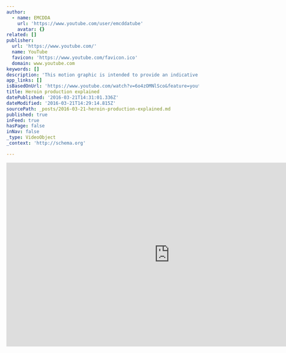 ```yaml
---
author:
  - name: EMCDDA
    url: 'https://www.youtube.com/user/emcddatube'
    avatar: {}
related: []
publisher:
  url: 'https://www.youtube.com/'
  name: YouTube
  favicon: 'https://www.youtube.com/favicon.ico'
  domain: www.youtube.com
keywords: []
description: 'This motion graphic is intended to provide an indicative schematic overview of selected stages of a production process. It must be noted that alternative methods, chemicals and procedures may. Read more about drug production and drug markets in the upcoming EU Drug Markets Report on 5 April 2016: http://www.emcdda.europa.eu/start/2016/drug-markets Music: Des Xavier, Butterfly (Creative Commons Attribution-NonCommercial-NoDerivs Licence - http://creativecommons.org/licenses/by-nc-nd/3.0/legalcode).'
app_links: []
isBasedOnUrl: 'https://www.youtube.com/watch?v=6o4zOMNlSco&feature=youtu.be'
title: Heroin production explained
datePublished: '2016-03-21T14:31:01.336Z'
dateModified: '2016-03-21T14:29:14.815Z'
sourcePath: _posts/2016-03-21-heroin-production-explained.md
published: true
inFeed: true
hasPage: false
inNav: false
_type: VideoObject
_context: 'http://schema.org'

---
```

<iframe src="https://cdn.embedly.com/widgets/media.html?src=https%3A%2F%2Fwww.youtube.com%2Fembed%2F6o4zOMNlSco%3Ffeature%3Doembed&amp;url=https%3A%2F%2Fwww.youtube.com%2Fwatch%3Fv%3D6o4zOMNlSco%26feature%3Dyoutu.be&amp;image=https%3A%2F%2Fi.ytimg.com%2Fvi%2F6o4zOMNlSco%2Fhqdefault.jpg&amp;key=b7d04c9b404c499eba89ee7072e1c4f7&amp;type=text%2Fhtml&amp;schema=youtube" width="854" height="480" scrolling="no" frameborder="0" allowfullscreen="allowfullscreen" style=""></iframe>